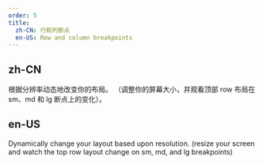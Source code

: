 ```yaml
---
order: 5
title:
  zh-CN: 行和列断点
  en-US: Row and column breakpoints
---
```


## zh-CN

根据分辨率动态地改变你的布局。 （调整你的屏幕大小，并观看顶部 row 布局在 sm、md 和 lg 断点上的变化）。

## en-US

Dynamically change your layout based upon resolution. (resize your screen and watch the top row layout change on sm, md, and lg breakpoints)
